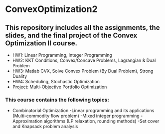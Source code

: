 # ConvexOptimization2
## This repository includes all the assignments, the slides, and the final project of the Convex Optimization II course.


- HW1: Linear Programming, Integer Programming
- HW2: KKT Conditions, Convex/Concave Problems, Lagrangian & Dual Problem
- HW3: Matlab CVX, Solve Convex Problem (By Dual Problem), Strong Duality
- HW4: Scheduling, Stochastic Optimization
- Project: Multi-Objective Portfolio Optimization

### This course contains the following topics:
- Combinatorial Optimization
  -Linear programming and its applications (Multi-commodity flow problem)
  -Mixed integer programming
  -Approximation algorithms (LP relaxation, rounding methods)
  -Set cover and Knapsack problem analysis
